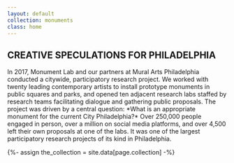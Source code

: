 ```yaml
---
layout: default
collection: monuments
class: home
---
```


<div class="textbox">

<h2>CREATIVE SPECULATIONS FOR PHILADELPHIA</h2>

<p>In 2017, Monument Lab and our partners at Mural Arts Philadelphia conducted a citywide, participatory research project. We worked with twenty leading contemporary artists to install prototype monuments in public squares and parks, and opened ten adjacent research labs staffed by research teams facilitating dialogue and gathering public proposals. The project was driven by a central question: *What is an appropriate monument for the current City Philadelphia?*  Over 250,000 people engaged in person, over a million on social media platforms, and over 4,500 left their own proposals at one of the labs. It was one of the largest participatory research projects of its kind in Philadelphia.</p>

</div>

<div id="wax-gallery"></div>

{%- assign the_collection = site.data[page.collection] -%}

<script type="text/javascript">
  // create items
  var container= $('#wax-gallery');
  container.prepend("<div id='gallery'></div>");
  var gallery = $('#gallery');

  let i = 0;

var collection = [];

{% for item in the_collection %}collection.push({ pid: "{{ item.pid | downcase }}", image_file_name: "{{ item.image_file_name }}", title: "{{ item.title }}" });{% endfor %}

var index = Math.floor(Math.random() * collection.length);
if (index < 1000) { index = [0, 1000]; }
else if (index > collection.length) { index = [collection.length-1000, collection.length]; }
else { index = [index - 1000, index]; }

var subset = collection.slice(index[0], index[1]);

for( i in subset ){
  gallery.append("<div class='gallery-item all'><a href='{{ site.baseurl }}/{{ page.collection }}/" + subset[i]['pid'] + "/'><div class='hovereffect'><img class='img-responsive gallery-thumb' data-src='{{ site.ml.endpoint }}thumbs/" + subset[i]['image_file_name'] + "'><div class='overlay'><p class='info'>" + subset[i]['title'] + "</p></div></div></a></div>");
}

(function(w, d){
var b = d.getElementsByTagName('body')[0];
var s = d.createElement("script"); 
var v = !("IntersectionObserver" in w) ? "8.15.0" : "10.17.0";
s.async = true; 
s.src = "https://cdnjs.cloudflare.com/ajax/libs/vanilla-lazyload/" + v + "/lazyload.min.js";
w.lazyLoadOptions = {
  elements_selector: '.gallery-thumb'
};
b.appendChild(s);
}(window,document));

</script>